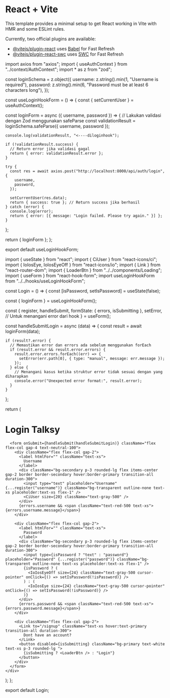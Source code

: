 # React + Vite

This template provides a minimal setup to get React working in Vite with HMR and some ESLint rules.

Currently, two official plugins are available:

- [@vitejs/plugin-react](https://github.com/vitejs/vite-plugin-react/blob/main/packages/plugin-react/README.md) uses [Babel](https://babeljs.io/) for Fast Refresh
- [@vitejs/plugin-react-swc](https://github.com/vitejs/vite-plugin-react-swc) uses [SWC](https://swc.rs/) for Fast Refresh

<!-- Jika validasi Zod nya dilakukan di custom hook useLoginHookForm -->

<!-- Custom Hook -->

import axios from "axios";
import { useAuthContext } from "../context/AuthContext";
import \* as z from "zod";

const loginSchema = z.object({
username: z.string().min(1, "Username is required"),
password: z.string().min(6, "Password must be at least 6 characters long"),
});

const useLoginHookForm = () => {
const { setCurrentUser } = useAuthContext();

const loginForm = async ({ username, password }) => {
// Lakukan validasi dengan Zod menggunakan safeParse
const validationResult = loginSchema.safeParse({ username, password });

    console.log(validationResult, "<----diloginhook");

    if (!validationResult.success) {
      // Return error jika validasi gagal
      return { error: validationResult.error };
    }

    try {
      const res = await axios.post("http://localhost:8000/api/auth/login", {
        username,
        password,
      });

      setCurrentUser(res.data);
      return { success: true }; // Return success jika berhasil
    } catch (error) {
      console.log(error);
      return { error: [{ message: "Login failed. Please try again." }] };
    }

};

return { loginForm };
};

export default useLoginHookForm;

<!-- Login Component -->

import { useState } from "react";
import { CiUser } from "react-icons/ci";
import { IoIosEye, IoIosEyeOff } from "react-icons/io";
import { Link } from "react-router-dom";
import { LoaderBtn } from "../../components/Loading";
import { useForm } from "react-hook-form";
import useLoginHookForm from "../../hooks/useLoginHookForm";

const Login = () => {
const [isPassword, setIsPassword] = useState(false);

const { loginForm } = useLoginHookForm();

const {
register,
handleSubmit,
formState: { errors, isSubmitting },
setError, // Untuk menangani error dari hook
} = useForm();

const handleSubmitLogin = async (data) => {
const result = await loginForm(data);

    if (result?.error) {
      // Memastikan error dan errors ada sebelum menggunakan forEach
      if (result.error && result.error.errors) {
        result.error.errors.forEach((err) => {
          setError(err.path[0], { type: "manual", message: err.message });
        });
      } else {
        // Menangani kasus ketika struktur error tidak sesuai dengan yang diharapkan
        console.error("Unexpected error format:", result.error);
      }
    }

};

return (
<div className="bg-purple-400 rounded-md bg-clip-padding backdrop-filter backdrop-blur-lg bg-opacity-10 flex flex-col gap-4 p-8">
<h1 className="text-4xl font-bold text-center text-white">
Login <span className="text-primary">Talksy</span>
</h1>

      <form onSubmit={handleSubmit(handleSubmitLogin)} className="flex flex-col gap-4 text-neutral-100">
        <div className="flex flex-col gap-2">
          <label htmlFor="" className="text-xs">
            Username
          </label>
          <div className="bg-secondary p-3 rounded-lg flex items-center gap-2 border border-secondary hover:border-primary transition-all duration-300">
            <input type="text" placeholder="Username" {...register("username")} className="bg-transparent outline-none text-xs placeholder:text-xs flex-1" />
            <CiUser size={20} className="text-gray-500" />
          </div>
          {errors.username && <span className="text-red-500 text-xs">{errors.username.message}</span>}
        </div>

        <div className="flex flex-col gap-2">
          <label htmlFor="" className="text-xs">
            Password
          </label>
          <div className="bg-secondary p-3 rounded-lg flex items-center gap-2 border border-secondary hover:border-primary transition-all duration-300">
            <input type={isPassword ? "text" : "password"} placeholder="Password" {...register("password")} className="bg-transparent outline-none text-xs placeholder:text-xs flex-1" />
            {isPassword ? (
              <IoIosEyeOff size={24} className="text-gray-500 cursor-pointer" onClick={() => setIsPassword(!isPassword)} />
            ) : (
              <IoIosEye size={24} className="text-gray-500 cursor-pointer" onClick={() => setIsPassword(!isPassword)} />
            )}
          </div>
          {errors.password && <span className="text-red-500 text-xs">{errors.password.message}</span>}
        </div>

        <div className="flex flex-col gap-2">
          <Link to="/signup" className="text-xs hover:text-primary transition-all duration-300">
            Dont have an account?
          </Link>
          <button disabled={isSubmitting} className="bg-primary text-white text-xs p-3 rounded-lg ">
            {isSubmitting ? <LoaderBtn /> : "Login"}
          </button>
        </div>
      </form>
    </div>

);
};

export default Login;
